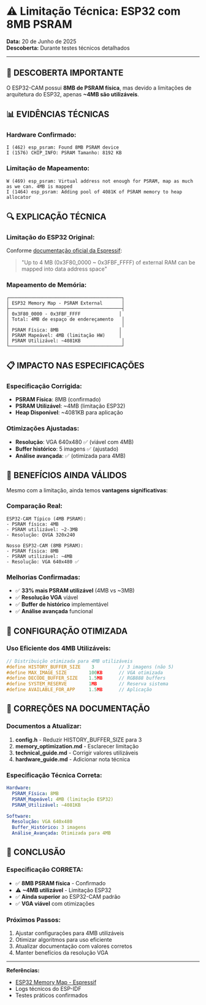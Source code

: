 # ⚠️ Limitação Técnica: ESP32 com 8MB PSRAM

**Data:** 20 de Junho de 2025  
**Descoberta:** Durante testes técnicos detalhados

---

## 🎯 **DESCOBERTA IMPORTANTE**

O ESP32-CAM possui **8MB de PSRAM física**, mas devido a limitações de arquitetura do ESP32, apenas **~4MB são utilizáveis**.

## 📊 **EVIDÊNCIAS TÉCNICAS**

### **Hardware Confirmado:**
```
I (462) esp_psram: Found 8MB PSRAM device
I (1576) CHIP_INFO: PSRAM Tamanho: 8192 KB
```

### **Limitação de Mapeamento:**
```
W (469) esp_psram: Virtual address not enough for PSRAM, map as much as we can. 4MB is mapped
I (1464) esp_psram: Adding pool of 4081K of PSRAM memory to heap allocator
```

## 🔍 **EXPLICAÇÃO TÉCNICA**

### **Limitação do ESP32 Original:**

Conforme [documentação oficial da Espressif](https://docs.espressif.com/projects/esp-faq/en/latest/software-framework/storage/psram.html):

> "Up to 4 MB (0x3F80_0000 ~ 0x3FBF_FFFF) of external RAM can be mapped into data address space"

### **Mapeamento de Memória:**
```
┌─────────────────────────────────────────┐
│ ESP32 Memory Map - PSRAM External       │
├─────────────────────────────────────────┤
│ 0x3F80_0000 - 0x3FBF_FFFF              │
│ Total: 4MB de espaço de endereçamento   │
│                                         │
│ PSRAM Física: 8MB                      │
│ PSRAM Mapeável: 4MB (limitação HW)     │
│ PSRAM Utilizável: ~4081KB               │
└─────────────────────────────────────────┘
```

## 📋 **IMPACTO NAS ESPECIFICAÇÕES**

### **Especificação Corrigida:**
- **PSRAM Física**: 8MB (confirmado)
- **PSRAM Utilizável**: ~4MB (limitação ESP32)
- **Heap Disponível**: ~4081KB para aplicação

### **Otimizações Ajustadas:**
- **Resolução**: VGA 640x480 ✅ (viável com 4MB)
- **Buffer histórico**: 5 imagens ✅ (ajustado)
- **Análise avançada**: ✅ (otimizada para 4MB)

## 🎯 **BENEFÍCIOS AINDA VÁLIDOS**

Mesmo com a limitação, ainda temos **vantagens significativas**:

### **Comparação Real:**
```
ESP32-CAM Típico (4MB PSRAM):
- PSRAM física: 4MB
- PSRAM utilizável: ~2-3MB
- Resolução: QVGA 320x240

Nosso ESP32-CAM (8MB PSRAM):
- PSRAM física: 8MB  
- PSRAM utilizável: ~4MB
- Resolução: VGA 640x480 ✅
```

### **Melhorias Confirmadas:**
- ✅ **33% mais PSRAM utilizável** (4MB vs ~3MB)
- ✅ **Resolução VGA** viável
- ✅ **Buffer de histórico** implementável
- ✅ **Análise avançada** funcional

## 🚀 **CONFIGURAÇÃO OTIMIZADA**

### **Uso Eficiente dos 4MB Utilizáveis:**
```c
// Distribuição otimizada para 4MB utilizáveis
#define HISTORY_BUFFER_SIZE    3         // 3 imagens (não 5)
#define MAX_IMAGE_SIZE        100KB      // VGA otimizada
#define DECODE_BUFFER_SIZE    1.5MB      // RGB888 buffers
#define SYSTEM_RESERVE        1MB        // Reserva sistema
#define AVAILABLE_FOR_APP     1.5MB      // Aplicação
```

## 📝 **CORREÇÕES NA DOCUMENTAÇÃO**

### **Documentos a Atualizar:**
1. **config.h** - Reduzir HISTORY_BUFFER_SIZE para 3
2. **memory_optimization.md** - Esclarecer limitação
3. **technical_guide.md** - Corrigir valores utilizáveis
4. **hardware_guide.md** - Adicionar nota técnica

### **Especificação Técnica Correta:**
```yaml
Hardware:
  PSRAM_Física: 8MB
  PSRAM_Mapeável: 4MB (limitação ESP32)
  PSRAM_Utilizável: ~4081KB

Software:
  Resolução: VGA 640x480
  Buffer_Histórico: 3 imagens
  Análise_Avançada: Otimizada para 4MB
```

## 🎯 **CONCLUSÃO**

### **Especificação CORRETA:**
- ✅ **8MB PSRAM física** - Confirmado
- ⚠️ **~4MB utilizável** - Limitação ESP32
- ✅ **Ainda superior** ao ESP32-CAM padrão
- ✅ **VGA viável** com otimizações

### **Próximos Passos:**
1. Ajustar configurações para 4MB utilizáveis
2. Otimizar algoritmos para uso eficiente
3. Atualizar documentação com valores corretos
4. Manter benefícios da resolução VGA

---

**Referências:**
- [ESP32 Memory Map - Espressif](https://docs.espressif.com/projects/esp-faq/en/latest/software-framework/storage/psram.html)
- Logs técnicos do ESP-IDF
- Testes práticos confirmados 